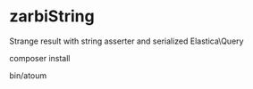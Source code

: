 # zarbiString
Strange result with string asserter and serialized Elastica\Query

 composer install
 
 bin/atoum
